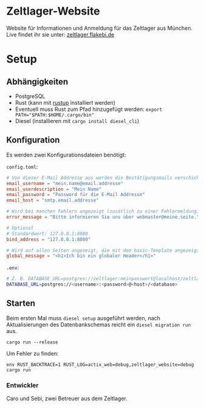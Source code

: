 # Zeltlager-Website

Website für Informationen und Anmeldung für das Zeltlager aus München.
Live findet ihr sie unter: [zeltlager.flakebi.de](https://zeltlager.flakebi.de)

# Setup

## Abhängigkeiten

- PostgreSQL
- Rust (kann mit [rustup](https://rustup.rs) installiert werden)
- Eventuell muss Rust zum Pfad hinzugefügt werden: `export PATH="$PATH:$HOME/.cargo/bin"`
- Diesel (installieren mit `cargo install diesel_cli`)

## Konfiguration

Es werden zwei Konfigurationsdateien benötigt:

`config.toml`:

```toml
# Von dieser E-Mail Addresse aus werden die Bestätigungsmails verschickt
email_username = "mein.name@email.addresse"
email_userdescription = "Mein Name"
email_password = "Password für die E-Mail Addresse"
email_host = "smtp.email.addresse"

# Wird bei manchen Fehlern angezeigt (zusätlich zu einer Fehlermeldung)
error_message = "Bitte informieren Sie uns über webmaster@meine.seite."

# Optional
# Standardwert: 127.0.0.1:8080
bind_address = "127.0.0.1:8080"

# Wird auf allen Seiten angezeigt, die mit dem basic-Template angezeigt werden.
global_message = "<h1>Ich bin ein globaler Header</h1>"
```

`.env`:

```sh
# Z. B. DATABASE_URL=postgres://zeltlager:meinpasswort@localhost/zeltlager
DATABASE_URL=postgres://<username>:<password>@<host>/<database>
```

## Starten

Beim ersten Mal muss `diesel setup` ausgeführt werden, nach Aktualisierungen des
Datenbankschemas reicht ein `diesel migration run` aus.

`cargo run --release`

Um Fehler zu finden:

`env RUST_BACKTRACE=1 RUST_LOG=actix_web=debug,zeltlager_website=debug cargo run`

### Entwickler

Caro und Sebi, zwei Betreuer aus dem Zeltlager.
